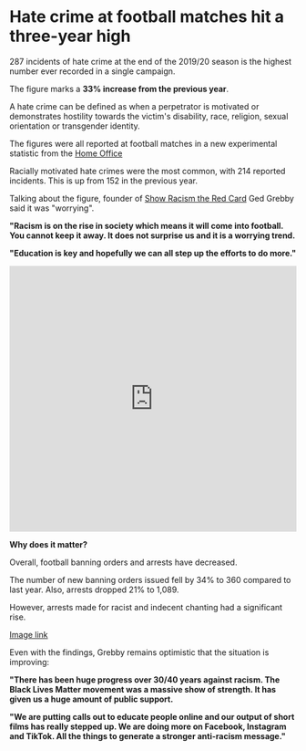 # Hate crime at football matches hit a three-year high #

287 incidents of hate crime at the end of the 2019/20 season is the highest number ever recorded in a single campaign.

The figure marks a **33% increase from the previous year**.

A hate crime can be defined as when a perpetrator is motivated or demonstrates hostility towards the victim's disability, race, religion, sexual orientation or transgender identity. 

The figures were all reported at football matches in a new experimental statistic from the [Home Office](https://www.gov.uk/government/statistics/football-related-arrests-and-banning-orders-england-and-wales-2019-to-2020-season)

Racially motivated hate crimes were the most common, with 214 reported incidents. This is up from 152 in the previous year.

Talking about the figure, founder of [Show Racism the Red Card](https://www.theredcard.org/) Ged Grebby said it was "worrying".

**"Racism is on the rise in society which means it will come into football. You cannot keep it away. It does not surprise us and it is a worrying trend.**

**"Education is key and hopefully we can all step up the efforts to do more."**

<iframe title="Incidents by hate crime type" aria-label="chart" id="datawrapper-chart-FEANJ" src="https://datawrapper.dwcdn.net/FEANJ/3/" scrolling="no" frameborder="0" style="width: 0; min-width: 100% !important; border: none;" height="466"></iframe><script type="text/javascript">!function(){"use strict";window.addEventListener("message",(function(a){if(void 0!==a.data["datawrapper-height"])for(var e in a.data["datawrapper-height"]){var t=document.getElementById("datawrapper-chart-"+e)||document.querySelector("iframe[src*='"+e+"']");t&&(t.style.height=a.data["datawrapper-height"][e]+"px")}}))}();
</script>

**Why does it matter?**

Overall, football banning orders and arrests have decreased. 

The number of new banning orders issued fell by 34% to 360 compared to last year. Also, arrests dropped 21% to 1,089.

However, arrests made for racist and indecent chanting had a significant rise. 




[Image link](https://public.tableau.com/views/Hatecrimeincidents/Hatecrimes?:language=en-GB&:display_count=y&publish=yes&:origin=viz_share_link)

Even with the findings, Grebby remains optimistic that the situation is improving:

**"There has been huge progress over 30/40 years against racism. The Black Lives Matter movement was a massive show of strength. It has given us a huge amount of public support.**

**"We are putting calls out to educate people online and our output of short films has really stepped up. We are doing more on Facebook, Instagram and TikTok. All the things to generate a stronger anti-racism message."**
